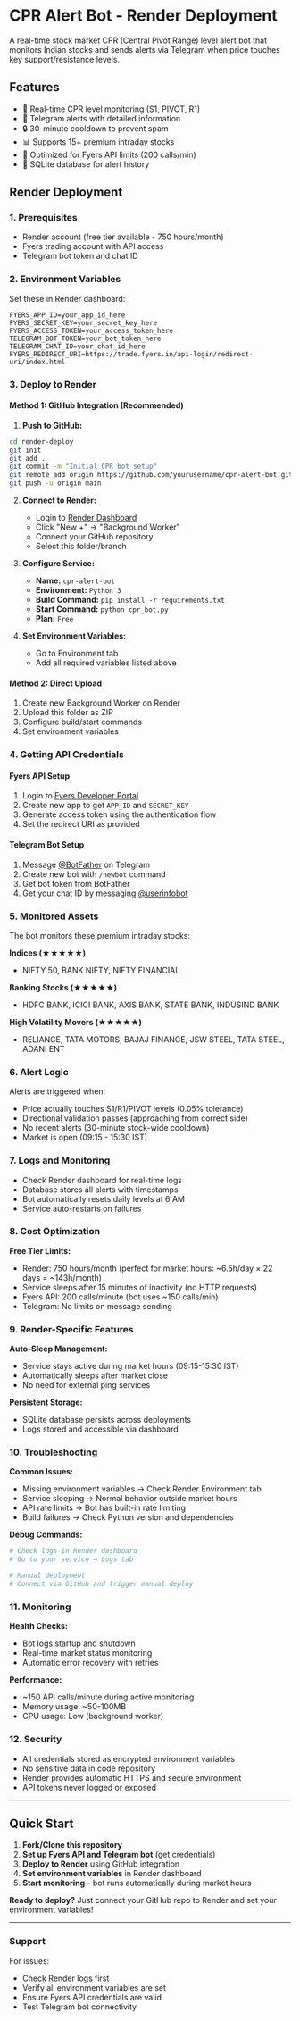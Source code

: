# CPR Alert Bot - Render Deployment

A real-time stock market CPR (Central Pivot Range) level alert bot that monitors Indian stocks and sends alerts via Telegram when price touches key support/resistance levels.

## Features

- 🎯 Real-time CPR level monitoring (S1, PIVOT, R1)
- 📱 Telegram alerts with detailed information
- 🔒 30-minute cooldown to prevent spam
- 📊 Supports 15+ premium intraday stocks
- 🚀 Optimized for Fyers API limits (200 calls/min)
- 💾 SQLite database for alert history

## Render Deployment

### 1. Prerequisites

- Render account (free tier available - 750 hours/month)
- Fyers trading account with API access
- Telegram bot token and chat ID

### 2. Environment Variables

Set these in Render dashboard:

```env
FYERS_APP_ID=your_app_id_here
FYERS_SECRET_KEY=your_secret_key_here
FYERS_ACCESS_TOKEN=your_access_token_here
TELEGRAM_BOT_TOKEN=your_bot_token_here
TELEGRAM_CHAT_ID=your_chat_id_here
FYERS_REDIRECT_URI=https://trade.fyers.in/api-login/redirect-uri/index.html
```

### 3. Deploy to Render

#### Method 1: GitHub Integration (Recommended)

1. **Push to GitHub:**
```bash
cd render-deploy
git init
git add .
git commit -m "Initial CPR bot setup"
git remote add origin https://github.com/yourusername/cpr-alert-bot.git
git push -u origin main
```

2. **Connect to Render:**
   - Login to [Render Dashboard](https://dashboard.render.com)
   - Click "New +" → "Background Worker"
   - Connect your GitHub repository
   - Select this folder/branch

3. **Configure Service:**
   - **Name:** `cpr-alert-bot`
   - **Environment:** `Python 3`
   - **Build Command:** `pip install -r requirements.txt`
   - **Start Command:** `python cpr_bot.py`
   - **Plan:** `Free`

4. **Set Environment Variables:**
   - Go to Environment tab
   - Add all required variables listed above

#### Method 2: Direct Upload

1. Create new Background Worker on Render
2. Upload this folder as ZIP
3. Configure build/start commands
4. Set environment variables

### 4. Getting API Credentials

#### Fyers API Setup
1. Login to [Fyers Developer Portal](https://myapi.fyers.in/)
2. Create new app to get `APP_ID` and `SECRET_KEY`
3. Generate access token using the authentication flow
4. Set the redirect URI as provided

#### Telegram Bot Setup
1. Message [@BotFather](https://t.me/botfather) on Telegram
2. Create new bot with `/newbot` command
3. Get bot token from BotFather
4. Get your chat ID by messaging [@userinfobot](https://t.me/userinfobot)

### 5. Monitored Assets

The bot monitors these premium intraday stocks:

**Indices (★★★★★)**
- NIFTY 50, BANK NIFTY, NIFTY FINANCIAL

**Banking Stocks (★★★★★)**
- HDFC BANK, ICICI BANK, AXIS BANK, STATE BANK, INDUSIND BANK

**High Volatility Movers (★★★★★)**
- RELIANCE, TATA MOTORS, BAJAJ FINANCE, JSW STEEL, TATA STEEL, ADANI ENT

### 6. Alert Logic

Alerts are triggered when:
- Price actually touches S1/R1/PIVOT levels (0.05% tolerance)
- Directional validation passes (approaching from correct side)
- No recent alerts (30-minute stock-wide cooldown)
- Market is open (09:15 - 15:30 IST)

### 7. Logs and Monitoring

- Check Render dashboard for real-time logs
- Database stores all alerts with timestamps
- Bot automatically resets daily levels at 6 AM
- Service auto-restarts on failures

### 8. Cost Optimization

**Free Tier Limits:**
- Render: 750 hours/month (perfect for market hours: ~6.5h/day × 22 days = ~143h/month)
- Service sleeps after 15 minutes of inactivity (no HTTP requests)
- Fyers API: 200 calls/minute (bot uses ~150 calls/min)
- Telegram: No limits on message sending

### 9. Render-Specific Features

**Auto-Sleep Management:**
- Service stays active during market hours (09:15-15:30 IST)
- Automatically sleeps after market close
- No need for external ping services

**Persistent Storage:**
- SQLite database persists across deployments
- Logs stored and accessible via dashboard

### 10. Troubleshooting

**Common Issues:**
- Missing environment variables → Check Render Environment tab
- Service sleeping → Normal behavior outside market hours
- API rate limits → Bot has built-in rate limiting
- Build failures → Check Python version and dependencies

**Debug Commands:**
```bash
# Check logs in Render dashboard
# Go to your service → Logs tab

# Manual deployment
# Connect via GitHub and trigger manual deploy
```

### 11. Monitoring

**Health Checks:**
- Bot logs startup and shutdown
- Real-time market status monitoring
- Automatic error recovery with retries

**Performance:**
- ~150 API calls/minute during active monitoring
- Memory usage: ~50-100MB
- CPU usage: Low (background worker)

### 12. Security

- All credentials stored as encrypted environment variables
- No sensitive data in code repository
- Render provides automatic HTTPS and secure environment
- API tokens never logged or exposed

---

## Quick Start

1. **Fork/Clone this repository**
2. **Set up Fyers API and Telegram bot** (get credentials)
3. **Deploy to Render** using GitHub integration
4. **Set environment variables** in Render dashboard
5. **Start monitoring** - bot runs automatically during market hours

**Ready to deploy?** Just connect your GitHub repo to Render and set your environment variables!

---

### Support

For issues:
- Check Render logs first
- Verify all environment variables are set
- Ensure Fyers API credentials are valid
- Test Telegram bot connectivity